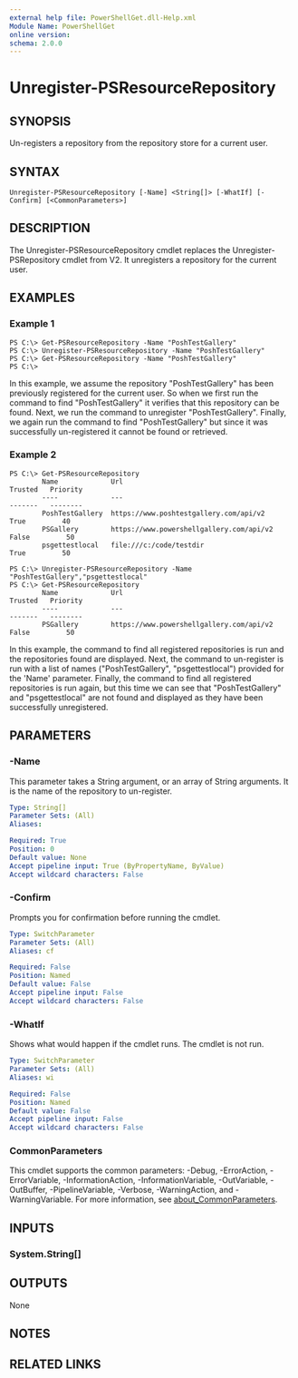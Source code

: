 ```yaml
---
external help file: PowerShellGet.dll-Help.xml
Module Name: PowerShellGet
online version:
schema: 2.0.0
---
```


# Unregister-PSResourceRepository

## SYNOPSIS
Un-registers a repository from the repository store for a current user.

## SYNTAX

```
Unregister-PSResourceRepository [-Name] <String[]> [-WhatIf] [-Confirm] [<CommonParameters>]
```

## DESCRIPTION
The Unregister-PSResourceRepository cmdlet replaces the Unregister-PSRepository cmdlet from V2. It unregisters a repository for the current user.

## EXAMPLES

### Example 1
```
PS C:\> Get-PSResourceRepository -Name "PoshTestGallery"
PS C:\> Unregister-PSResourceRepository -Name "PoshTestGallery"
PS C:\> Get-PSResourceRepository -Name "PoshTestGallery"
PS C:\>

```

In this example, we assume the repository "PoshTestGallery" has been previously registered for the current user. So when we first run the command to find "PoshTestGallery" it verifies that this repository can be found. Next, we run the command to unregister "PoshTestGallery". Finally, we again run the command to find "PoshTestGallery" but since it was successfully un-registered it cannot be found or retrieved.

### Example 2
```
PS C:\> Get-PSResourceRepository
        Name             Url                                          Trusted   Priority
        ----             ---                                          -------   --------
        PoshTestGallery  https://www.poshtestgallery.com/api/v2          True         40
        PSGallery        https://www.powershellgallery.com/api/v2       False         50
        psgettestlocal   file:///c:/code/testdir                         True         50

PS C:\> Unregister-PSResourceRepository -Name "PoshTestGallery","psgettestlocal"
PS C:\> Get-PSResourceRepository
        Name             Url                                          Trusted   Priority
        ----             ---                                          -------   --------
        PSGallery        https://www.powershellgallery.com/api/v2       False         50

```

In this example, the command to find all registered repositories is run and the repositories found are displayed. Next, the command to un-register is run with a list of names ("PoshTestGallery", "psgettestlocal") provided for the 'Name' parameter. Finally, the command to find all registered repositories is run again, but this time we can see that "PoshTestGallery" and "psgettestlocal" are not found and displayed as they have been successfully unregistered.

## PARAMETERS

### -Name
This parameter takes a String argument, or an array of String arguments. It is the name of the repository to un-register.

```yaml
Type: String[]
Parameter Sets: (All)
Aliases:

Required: True
Position: 0
Default value: None
Accept pipeline input: True (ByPropertyName, ByValue)
Accept wildcard characters: False
```

### -Confirm
Prompts you for confirmation before running the cmdlet.

```yaml
Type: SwitchParameter
Parameter Sets: (All)
Aliases: cf

Required: False
Position: Named
Default value: False
Accept pipeline input: False
Accept wildcard characters: False
```

### -WhatIf
Shows what would happen if the cmdlet runs.
The cmdlet is not run.

```yaml
Type: SwitchParameter
Parameter Sets: (All)
Aliases: wi

Required: False
Position: Named
Default value: False
Accept pipeline input: False
Accept wildcard characters: False
```

### CommonParameters
This cmdlet supports the common parameters: -Debug, -ErrorAction, -ErrorVariable, -InformationAction, -InformationVariable, -OutVariable, -OutBuffer, -PipelineVariable, -Verbose, -WarningAction, and -WarningVariable. For more information, see [about_CommonParameters](http://go.microsoft.com/fwlink/?LinkID=113216).

## INPUTS

### System.String[]
## OUTPUTS

None
## NOTES

## RELATED LINKS
